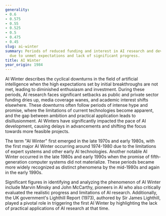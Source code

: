 ```yaml
---
generality:
- 0.6
- 0.575
- 0.55
- 0.525
- 0.5
- 0.475
- 0.45
slug: ai-winter
summary: Periods of reduced funding and interest in AI research and development, often
  due to unmet expectations and lack of significant progress.
title: AI Winter
year_origin: 1984
---
```


AI Winter describes the cyclical downturns in the field of artificial intelligence when the high expectations set by initial breakthroughs are not met, leading to diminished enthusiasm and investment. During these periods, AI research faces significant setbacks as public and private sector funding dries up, media coverage wanes, and academic interest shifts elsewhere. These downturns often follow periods of intense hype and promise, where the limitations of current technologies become apparent, and the gap between ambition and practical application leads to disillusionment. AI Winters have significantly impacted the pace of AI development, causing delays in advancements and shifting the focus towards more feasible projects.

The term "AI Winter" first emerged in the late 1970s and early 1980s, with the first major AI Winter occurring around 1974-1980 due to the limitations of expert systems and other early AI technologies. Another notable AI Winter occurred in the late 1980s and early 1990s when the promise of fifth-generation computer systems did not materialize. These periods became more widely recognized as distinct phenomena by the mid-1980s and again in the early 1990s.

Significant figures in identifying and analyzing the phenomenon of AI Winter include Marvin Minsky and John McCarthy, pioneers in AI who also critically evaluated the realistic progress and limitations of AI research. Additionally, the UK government's Lighthill Report (1973), authored by Sir James Lighthill, played a pivotal role in triggering the first AI Winter by highlighting the lack of practical applications of AI research at that time.